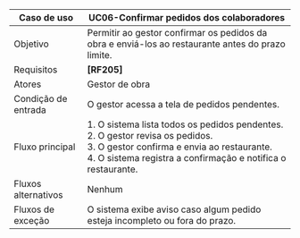 | Caso de uso       | UC06-Confirmar pedidos dos colaboradores                |
|-------------------|----------------------------------------------------|
| Objetivo          | Permitir ao gestor confirmar os pedidos da obra e enviá-los ao restaurante antes do prazo limite. |
| Requisitos        | **[RF205]**                                        |
| Atores            | Gestor de obra                                     |
| Condição de entrada | O gestor acessa a tela de pedidos pendentes.     |
| Fluxo principal   | 1. O sistema lista todos os pedidos pendentes.<br>2. O gestor revisa os pedidos.<br>3. O gestor confirma e envia ao restaurante.<br>4. O sistema registra a confirmação e notifica o restaurante. |
| Fluxos alternativos | Nenhum                                           |
| Fluxos de exceção | O sistema exibe aviso caso algum pedido esteja incompleto ou fora do prazo. |
